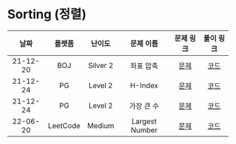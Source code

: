 # Sorting (정렬)

|   날짜   | 플랫폼 |  난이도  |  문제 이름  |                   문제 링크                   |                                   풀이 링크                                   |
| :------: | :----: | :------: | :---------: | :-------------------------------------------: | :---------------------------------------------------------------------------: |
| 21-12-20 | BOJ | Silver 2 | 좌표 압축 | [문제](https://www.acmicpc.net/problem/18870) | [코드](https://github.com/LeeMir/Algorithm/blob/main/Sorting/BOJ-18870.js) |
| 21-12-24 | PG | Level 2 | H-Index | [문제](https://programmers.co.kr/learn/courses/30/lessons/42747) | [코드](https://github.com/LeeMir/Algorithm/blob/main/Sorting/PG-42747.js) |
| 21-12-24 | PG | Level 2 | 가장 큰 수 | [문제](https://programmers.co.kr/learn/courses/30/lessons/42746) | [코드](https://github.com/LeeMir/Algorithm/blob/main/Sorting/PG-42746.js) |
| 22-06-20 |  LeetCode  |  Medium  |   Largest Number    | [문제](https://leetcode.com/problems/largest-number) | [코드](https://github.com/LeeMir/Algorithm/blob/main/Sorting/Leetcode-179.js) |
